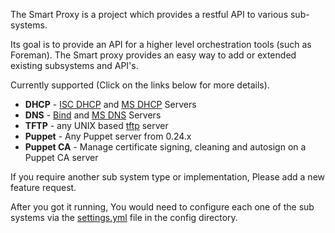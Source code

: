 
The Smart Proxy is a project which provides a restful API to various sub-systems.

Its goal is to provide an API for a higher level orchestration tools (such as Foreman).
The Smart proxy provides an easy way to add or extended existing subsystems and API's.

Currently supported (Click on the links below for more details).

* **DHCP**   - [ISC DHCP](manuals/1.2/index.html#4.3.3ISCDHCP) and [MS DHCP](manuals/1.2/index.html#4.3.4MSDHCP) Servers
* **DNS**    - [Bind](manuals/1.2/index.html#4.3.5BIND) and [MS DNS](manuals/1.2/index.html#4.3.6GSS-TSIGDNS) Servers
* **TFTP**   - any UNIX based [tftp](manuals/1.2/index.html#4.3.7TFTP) server
* **Puppet** - Any Puppet server from 0.24.x
* **Puppet CA** - Manage certificate signing, cleaning and autosign on a Puppet CA server

If you require another sub system type or implementation, Please add a new feature request.

After you got it running, You would need to configure each one of the sub systems via the [settings.yml](manuals/1.2/index.html#4.3.2SmartProxySettings) file in the config directory.

<!---[API](#) Reference -->

<!---[Release Notes](#) -->

<!---[Known Issues](#)-->
